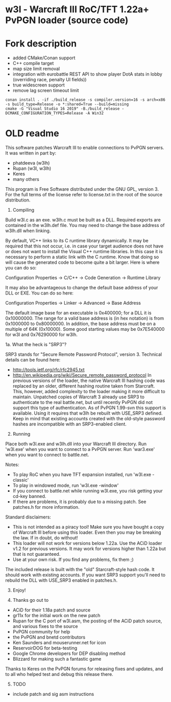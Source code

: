 # w3l - Warcraft III RoC/TFT 1.22a+ PvPGN loader (source code)

# Fork description
- added CMake/Conan support
- C++ compile target
- map size limit removal
- integration with eurobattle REST API to show player DotA stats in lobby (overriding race, penalty UI fields))
- true widescreen support
- remove lag screen timeout limit

```
conan install . -if ./build_release -s compiler.version=16 -s arch=x86 -s build_type=Release -o *:shared=True --build=missing
cmake -G "Visual Studio 16 2019" -B./build_release -DCMAKE_CONFIGURATION_TYPES=Release -A Win32
```


# OLD readme
This software patches Warcraft III to enable connections to PvPGN servers.  It was written in part by:
  * phatdeeva (w3lh)
  * Rupan (w3l, w3lh)
  * Keres
  * many others

This program is Free Software distributed under the GNU GPL, version 3.  For the full terms of the license refer to license.txt in the root of the source distribution.

1. Compiling

Build w3l.c as an exe. w3lh.c must be built as a DLL. Required exports are contained in the w3lh.def file. You may need to change the base address of w3lh.dll when linking.

By default, VC++ links to its C runtime library dynamically.  It may be required that this not occur, i.e. in case your target audience does not have or does not want to install the Visual C++ runtime libraries.  In this case it is necessary to perform a static link with the C runtime.  Know that doing so will cause the generated code to become quite a bit larger.  Here is where you can do so:

Configuration Properties
 -> C/C++
     -> Code Generation
         -> Runtime Library

It may also be advantageous to change the default base address of your DLL or EXE.  You can do so here:

Configuration Properties
 -> Linker
     -> Advanced
         -> Base Address

The default image base for an executable is 0x400000; for a DLL it is 0x10000000.  The range for a valid base address is (in hex notation) is from 0x1000000 to 0x80000000.  In addition, the base address must be on a multiple of 64K (0x10000).  Some good starting values may be 0x7E540000 for w3l and 0x76290000 for w3lh.

1a. What the heck is "SRP3"?

SRP3 stands for "Secure Remote Password Protocol", version 3.  Technical details can be found here:
  * http://tools.ietf.org/rfc/rfc2945.txt
  * http://en.wikipedia.org/wiki/Secure_remote_password_protocol
In previous versions of the loader, the native Warcraft III hashing code was replaced by an older, different hashing routine taken from Starcraft.  This, however, added complexity to the loader making it more difficult to maintain.  Unpatched copies of Warcraft 3 already use SRP3 to authenticate to the real battle.net, but until recently PvPGN did not support this type of authentication.  As of PvPGN 1.99-svn this support is available.  Using it requires that w3lh be rebuilt with USE_SRP3 defined.  Keep in mind that existing accounts created with the old-style password hashes are incompatible with an SRP3-enabled client.

2. Running

Place both w3l.exe and w3lh.dll into your Warcraft III directory.
Run 'w3l.exe' when you want to connect to a PvPGN server.
Run 'war3.exe' when you want to connect to battle.net.

Notes:
  * To play RoC when you have TFT expansion installed, run 'w3l.exe -classic'
  * To play in windowed mode, run 'w3l.exe -window'
  * If you connect to battle.net while running w3l.exe, you risk getting your cd-key banned.
  * If there are problems, it is probably due to a missing patch. See patches.h for more information.

Standard disclaimers:
  * This is not intended as a piracy tool! Make sure you have bought a copy of Warcraft III before using this loader. Even then you may be breaking the law. If in doubt, do without!
  * This loader will not work for versions below 1.22a. Use the ACiD loader v1.2 for previous versions. It may work for versions higher than 1.22a but that is not guaranteed.
  * Use at your own risk. If you find any problems, fix them ;)

The included release is built with the "old" Starcraft-style hash code.  It should work with existing accounts.  If you want SRP3 support you'll need to rebuild the DLL with USE_SRP3 enabled in patches.h.

3. Enjoy!

4. Thanks go out to

  * ACiD for their 1.18a patch and source
  * gr11x for the initial work on the new patch
  * Rupan for the C port of w3l.asm, the posting of the ACiD patch source, and various fixes to the source
  * PvPGN community for help
  * the PvPGN and bnetd contributors
  * Ken Saunders and mouserunner.net for icon
  * ReservoirDOG for beta-testing
  * Google Chrome developers for DEP disabling method
  * Blizzard for making such a fantastic game

Thanks to Keres on the PvPGN forums for releasing fixes and updates, and to all who helped test and debug this release there.

5. TODO

  * include patch and sig asm instructions
